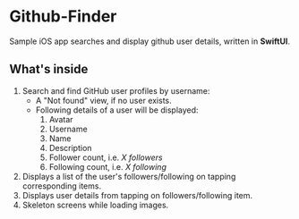 # Github-Finder
Sample iOS app searches and display github user details, written in **SwiftUI**.

## What's inside

1. Search and find GitHub user profiles by username:
    - A "Not found" view, if no user exists.
    - Following details of a user will be displayed:
        1. Avatar
        2. Username
        3. Name
        4. Description
        5. Follower count, i.e. *X followers*
        6. Following count, i.e. *X following*
2. Displays a list of the user's followers/following on tapping corresponding items.
3. Displays user details from tapping on followers/following item.
4. Skeleton screens while loading images.

